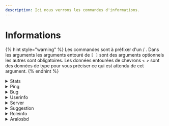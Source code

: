 ```yaml
---
description: Ici nous verrons les commandes d'informations.
---
```


# Informations

{% hint style="warning" %}
Les commandes sont à préfixer d'un / . Dans les arguments les arguments entouré de `[ ]` sont des arguments optionnels les autres sont obligatoires. Les données entourées de chevrons `< >` sont des données de type pour vous préciser ce qui est attendu de cet argument.
{% endhint %}

<details>

<summary>Stats</summary>

#### Description

Cette commande permet d'afficher les statistiques du bot.

#### Arguments

```
Aucun - Envoie l'embed contenant les stats du bot.
```

</details>

<details>

<summary>Ping</summary>

#### Description

Cette commande renvoie le ping du bot.

#### Arguments

```
Aucun - Envoie l'embed contenant le ping du bot.
```

</details>

<details>

<summary>Bug</summary>

#### Description

Cette commande permet de signaler un bug au support du bot.

#### Arguments

```
Aucun - Affiche un modal de signalement de bugs.
```

</details>

<details>

<summary>Userinfo</summary>

#### Description

Cette commande permet d'afficher des informations sur un utilisateur.

#### Arguments

```
[utilisateur] <Membre | ID> - Renvoie les informations sur l'utilisateur.
```

_Sans arguments, cette commande renvoie les informations sur l'utilisateur qui appelle cette commande._

</details>

<details>

<summary>Server</summary>

#### Description

Cette commande permet de récupérer des informations sur un serveur.

#### Arguments

* Server info&#x20;

```
[id] <ID> - Renvoie des informations sur un serveur.
```

_Si aucun argument n'est fournit le bot renvoie les informations du serveur actuel._

* Server badges

```
[membre] <Membre> - Renvoie les badges du membre selectionné.
```

_Sans arguments cette commande renvoie les badges du serveur entier._

</details>

<details>

<summary>Suggestion</summary>

#### Description

Cette commande permet de faire une suggestion au support du bot.

#### Arguments

```
Aucun - Ouvre un modal de suggestion.
```

</details>

<details>

<summary>Roleinfo</summary>

#### Description

Cette commande permet de récupérer des informations sur un rôle.

#### Arguments

```
role <Role> - Renvoie des informations sur le rôle.
```

</details>

<details>

<summary>Aralosbd</summary>

#### Description

&#x20;Cette commande permet de récupérer des informations sur le site [Aralos BD](https://aralosbd.fr/).

#### Arguments

```
[auteur] <Texte> - Le nom d'auteur que vous recherchez.
```

```
[œuvre] <Texte> - Le nom d'œuvre que vous recherchez.
```

_Ces deux arguments bénéficient d'une auto-complétion. Ils vous afficherons des résultats pendant que vous taperez._&#x20;

</details>
